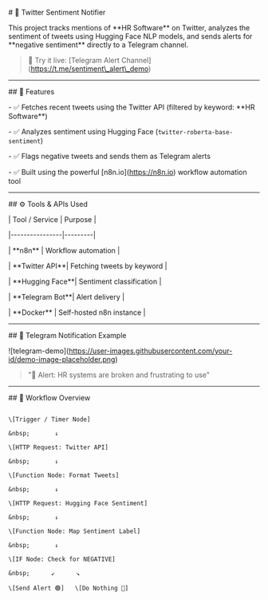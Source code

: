 \# 📢 Twitter Sentiment Notifier



This project tracks mentions of \*\*HR Software\*\* on Twitter, analyzes the sentiment of tweets using Hugging Face NLP models, and sends alerts for \*\*negative sentiment\*\* directly to a Telegram channel.



> 🚨 Try it live: \[Telegram Alert Channel](https://t.me/sentiment\_alert\_demo)



---



\## 🧠 Features



\- ✅ Fetches recent tweets using the Twitter API (filtered by keyword: \*\*HR Software\*\*)

\- ✅ Analyzes sentiment using Hugging Face (`twitter-roberta-base-sentiment`)

\- ✅ Flags negative tweets and sends them as Telegram alerts

\- ✅ Built using the powerful \[n8n.io](https://n8n.io) workflow automation tool



---



\## ⚙️ Tools \& APIs Used



| Tool / Service | Purpose |

|----------------|---------|

| \*\*n8n\*\*        | Workflow automation |

| \*\*Twitter API\*\*| Fetching tweets by keyword |

| \*\*Hugging Face\*\*| Sentiment classification |

| \*\*Telegram Bot\*\*| Alert delivery |

| \*\*Docker\*\*     | Self-hosted n8n instance |



---



\## 📌 Telegram Notification Example



!\[telegram-demo](https://user-images.githubusercontent.com/your-id/demo-image-placeholder.png)  

> "🚨 Alert: HR systems are broken and frustrating to use"



---



\## 📂 Workflow Overview



```plaintext

\[Trigger / Timer Node]

&nbsp;       ↓

\[HTTP Request: Twitter API]

&nbsp;       ↓

\[Function Node: Format Tweets]

&nbsp;       ↓

\[HTTP Request: Hugging Face Sentiment]

&nbsp;       ↓

\[Function Node: Map Sentiment Label]

&nbsp;       ↓

\[IF Node: Check for NEGATIVE]

&nbsp;      ↙      ↘

\[Send Alert 🟢]   \[Do Nothing 🔴]



